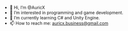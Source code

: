 - 👋 Hi, I’m @AuricX
- 👀 I’m interested in programming and game development.
- 🌱 I’m currently learning C# and Unity Engine.
- 📫 How to reach me: auricx.business@gmail.com

<!---
AuricX/AuricX is a ✨ special ✨ repository because its `README.md` (this file) appears on your GitHub profile.
You can click the Preview link to take a look at your changes.
--->
